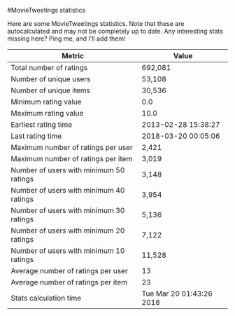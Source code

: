 #MovieTweetings statistics

Here are some MovieTweetings statistics. Note that these are autocalculated and may not be completely up to date. Any interesting stats missing here? Ping me, and I'll add them!

Metric | Value
--- | ---
Total number of ratings                 | 692,081
Number of unique users                  | 53,108
Number of unique items                  | 30,536
Minimum rating value                    | 0.0
Maximum rating value                    | 10.0
Earliest rating time                    | 2013-02-28 15:38:27
Last rating time                        | 2018-03-20 00:05:06
Maximum number of ratings per user      | 2,421
Maximum number of ratings per item      | 3,019
Number of users with minimum 50 ratings | 3,148
Number of users with minimum 40 ratings | 3,954
Number of users with minimum 30 ratings | 5,136
Number of users with minimum 20 ratings | 7,122
Number of users with minimum 10 ratings | 11,528
Average number of ratings per user      | 13
Average number of ratings per item      | 23
Stats calculation time                  | Tue Mar 20 01:43:26 2018

